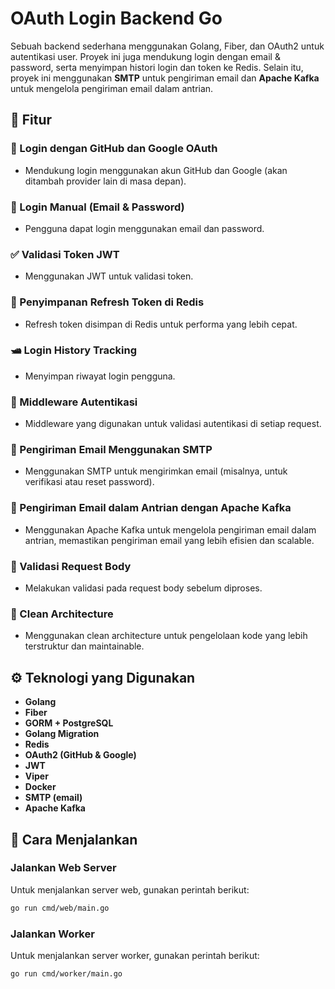 # OAuth Login Backend Go

Sebuah backend sederhana menggunakan Golang, Fiber, dan OAuth2 untuk autentikasi user. Proyek ini juga mendukung login dengan email & password, serta menyimpan histori login dan token ke Redis. Selain itu, proyek ini menggunakan **SMTP** untuk pengiriman email dan **Apache Kafka** untuk mengelola pengiriman email dalam antrian.

## 🧹 Fitur

### 🔐 Login dengan GitHub dan Google OAuth

- Mendukung login menggunakan akun GitHub dan Google (akan ditambah provider lain di masa depan).

### 🔐 Login Manual (Email & Password)

- Pengguna dapat login menggunakan email dan password.

### ✅ Validasi Token JWT

- Menggunakan JWT untuk validasi token.

### 📂 Penyimpanan Refresh Token di Redis

- Refresh token disimpan di Redis untuk performa yang lebih cepat.

### 🛥️ Login History Tracking

- Menyimpan riwayat login pengguna.

### 🔁 Middleware Autentikasi

- Middleware yang digunakan untuk validasi autentikasi di setiap request.

### 📧 Pengiriman Email Menggunakan SMTP

- Menggunakan SMTP untuk mengirimkan email (misalnya, untuk verifikasi atau reset password).

### 🔄 Pengiriman Email dalam Antrian dengan Apache Kafka

- Menggunakan Apache Kafka untuk mengelola pengiriman email dalam antrian, memastikan pengiriman email yang lebih efisien dan scalable.

### 🧪 Validasi Request Body

- Melakukan validasi pada request body sebelum diproses.

### 🧱 Clean Architecture

- Menggunakan clean architecture untuk pengelolaan kode yang lebih terstruktur dan maintainable.

## ⚙️ Teknologi yang Digunakan

- **Golang**
- **Fiber**
- **GORM + PostgreSQL**
- **Golang Migration**
- **Redis**
- **OAuth2 (GitHub & Google)**
- **JWT**
- **Viper**
- **Docker**
- **SMTP (email)**
- **Apache Kafka**

## 🏃 Cara Menjalankan

### Jalankan Web Server

Untuk menjalankan server web, gunakan perintah berikut:

```bash
go run cmd/web/main.go
```

### Jalankan Worker

Untuk menjalankan server worker, gunakan perintah berikut:

```bash
go run cmd/worker/main.go
```

